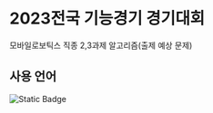 # 2023전국 기능경기 경기대회


모바일로보틱스 직종
2,3과제 알고리즘(출제 예상 문제)

사용 언어
-------
![Static Badge](https://img.shields.io/badge/C%EC%96%B8%EC%96%B4-%23808080?logo=C)


